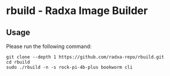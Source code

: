# rbuild - Radxa Image Builder

## Usage

Please run the following command:
```
git clone --depth 1 https://github.com/radxa-repo/rbuild.git
cd rbuild
sudo ./rbuild -n -s rock-pi-4b-plus bookworm cli
```
